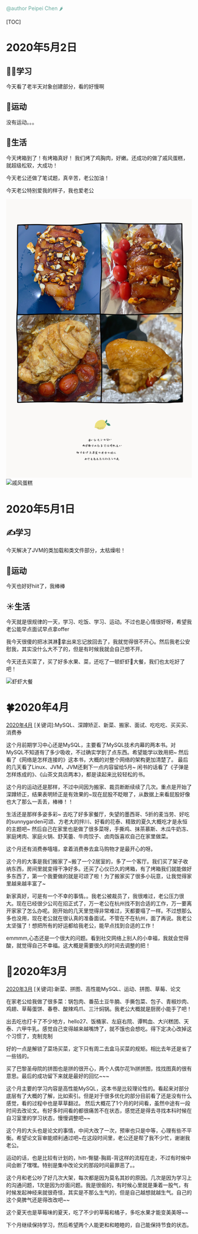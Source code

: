 <font color="#67AB9F">@author Peipei Chen 🌶</font>

[TOC]

# 2020年5月2日
## 👩‍🏫‍学习
今天看了老半天对象创建部分，看的好慢啊

## 👼运动
没有运动。。。

## 🍰生活
今天烤箱到了！有烤箱真好！
我们烤了鸡胸肉，好嫩。还成功的做了戚风蛋糕，就超级松软，大成功！

今天老公还做了笔试题，真辛苦，老公加油！

今天老公特别爱我的样子，我也爱老公

![烤鸡胸肉](./pic/2020/5月/2020_5_2_烤鸡胸肉.jpeg)
![戚风蛋糕](./pic/2020/5月/2020_5_2_戚风蛋糕.jpeg)


# 2020年5月1日
## ✍️学习
今天解决了JVM的类加载和类文件部分，太枯燥啦！

## 🛀运动
今天也好好hiit了，我棒棒

## ☀️生活
今天就是很规律的一天，学习、吃饭、学习、运动。不过也是心情很好呀，希望我老公能早点面试早点拿offer

我今天很傻的把冰淇淋🍨拿出来忘记放回去了，我就觉得很不开心。然后我老公安慰我，其实没什么大不了的，但是有时候我就会自己想不开。

今天还去买菜了，买了好多水果、菜，还吃了一顿虾虾🦐大餐，我们也太吃好了吧！

![虾虾大餐](./pic/2020/5月/2020_5_1_虾虾大餐.jpeg)


# 🍀2020年4月
[2020年4月](./journal/2020/4月.md)
[关键词]:MySQL、深蹲矫正、新菜、搬家、面试、吃吃吃、买买买、消费券

这个月前期学习中心还是MySQL，主要看了MySQL技术内幕的两本书。对MySQL不知道有了多少吸收，不过确实学到了点东西。希望能学以致用把~
然后看了《网络是怎样连接的》这本书，大概的对整个网络的架构更加清楚了。
最后的几天看了Linux、JVM，JVM还剩下一点内容留给5月~
闲书的话看了《子弹是怎样炼成的》、《山茶文具店两本》，都是读起来比较轻松的书。

这个月的运动还是那样，不过中间因为搬家、裁员断断续续了几次。重点是开始了深蹲矫正，结果表明矫正是有效果的~现在屁股不眨眼了，从数据上来看屁股好像也大了那么一丢丢，棒棒！！

生活还是那样多姿多彩~
去吃了好多家餐厅，失望的墨西哥、5折的麦当劳、好吃的sunnygarden可颂、方老大的拌川、好看的花泰、精致的夏久大概吃才是永恒的主题吧~
然后自己在家里也是做了很多菜呀，手撕鸡、抹茶慕斯、木瓜牛奶冻、家庭烤肉、家庭火锅、舒芙蕾、牛肉饺子、卤肉饭喜欢自己在家里做菜。

这个月还有消费券嘻嘻，拿着消费券去盒马购物才是最开心的呀。

这个月的大事是我们搬家了~搬了一个2居室的，多了一个客厅。我们买了架子收纳东西，房间里就变得干净好多。还买了心仪已久的烤箱，有了烤箱我们就能做好多东西了，第一个我要做的就是可颂了啦！为了搬家买了很多小玩意，让我觉得家里越来越丰富了~

新家真好，可是有一个不幸的事情。。我老公被裁员了，我很难过，老公压力很大。现在已经很少公司在招正式了，万一老公在杭州找不到合适的工作，万一要离开家家了怎么办呢。刚开始的几天里觉得非常难过，天都要塌了一样。不过想那么多也没用，现在老公就在很认真的准备面试。不管在不在杭州，面了再说。我老公太坚强了！想把所有的好运都给我老公，能早点找到合适的工作！

emmmm,心态还是一个很大的问题。看到社交网络上别人的小幸福，我就会觉得酸，就觉得自己不幸福。这大概是需要很久的时间去调整的把！

# 🌈2020年3月
[2020年3月](./journal/2020/3月.md)
[关键词]:新菜、拼图、高性能MySQL、运动、拼图、草莓、论文

在家老公给我做了很多菜：锅包肉、番茄土豆牛腩、手撕包菜、包子、青椒炒肉、鸡翅、草莓蛋饼、春卷、酸辣鸡爪、三汁焖锅。我老公大概就是厨房小能手了吧！

出去吃也打卡了不少地方，hello27、饭桶家、左庭右院、谭鸭血、大兴糕团、天泰、六甲牛乳。感觉自己变得越来越嘴馋了，就不饿也会想吃。得下定决心改掉这个习惯了，克制克制

好的一点是解锁了菜场买菜，定下只有周二去盒马买菜的规矩。相比去年还是省了一些钱的。

买了巴黎圣母院的拼图也是拼的很开心，两个人偶尔花1h拼拼图，找找图真的很有意思。最后的成功留下来就是最好的回忆~~~

这个月主要的学习内容是高性能MySQL，这本书是比较理论性的。看起来对部分底层有了大概的了解，比如索引。但是对于很多优化的部分目前看了还是没有什么感觉，看的过程中也是草草翻过。
然后大概花了1个月的时间看，虽然中途有一段时间去改论文。有好多时间看的都很痛苦不在状态，感觉还是得去寻找本科时候在自习室里的学习状态，慢慢调整吧~~

这个月的大头也是论文的事情，中间大改了一次，预审也只是中等，心理有些不平衡。希望论文盲审能顺利通过吧~在这段时间里，老公还是帮了我不少忙，谢谢我老公。

运动的话，也是比较有计划的，hitt-臀腿-胸肩-背这样的流程在走，不过有时候中间会断了嘿嘿。特别是集中改论文的那段时间最罪恶了。。

这个月和老公吵了好几次大架，每次都是因为莫名其妙的原因。几次是因为学习上的沟通问题，1次是因为炒面问题。我是很倔的，有时候心里就是秉着一股气，有时候发起神经来就很奇怪，其实是不那么生气的，但是自己越想就越生气。自己的这个臭脾气还是得改改吧~~

这个夏天也是草莓味的夏天，吃了不少的草莓和橘子，多吃水果才能变美美呀~~

下个月继续保持学习，然后希望两个人能更和和睦睦的，自己能保持节食的状态。


